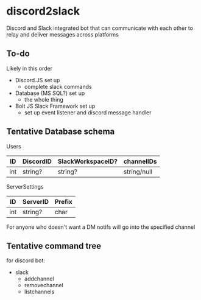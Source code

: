 # discord2slack
Discord and Slack integrated bot that can communicate with each other to relay and deliver messages across platforms

## To-do
Likely in this order
- Discord.JS set up
  - complete slack commands
- Database (MS SQL?) set up
  - the whole thing
- Bolt JS Slack Framework set up
  - set up event listener and discord message handler

## Tentative Database schema 

Users

| ID | DiscordID | SlackWorkspaceID?| channelIDs|
|----|-----------|------------------|-----------|
| int| string?   |  string?         |string/null|

<!-- we took out display channels for now -->
ServerSettings

| ID | ServerID  | Prefix  |
|----|-----------|---------|
| int| string?   |  char   |

For anyone who doesn't want a DM notifs will go into the specified channel

## Tentative command tree
for discord bot:
- slack 
  - addchannel
  - removechannel
  - listchannels

<!-- - discord 
  - enable (admin)
    - displaychannel
  - set (admin)
    - displaychannel
  - remove (admind)
    - displaychannel -->
  

